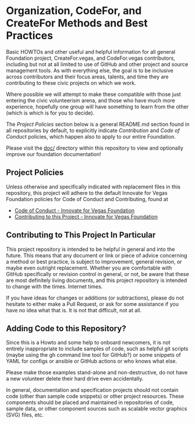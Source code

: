 <!--
 Copyright (C) 2022 Innovate for Vegas Foundation
 
 This file is part of doc-cfv-howtos.
 
 doc-cfv-howtos is free software: you can redistribute it and/or modify
 it under the terms of the GNU General Public License as published by
 the Free Software Foundation, either version 3 of the License, or
 (at your option) any later version.
 
 doc-cfv-howtos is distributed in the hope that it will be useful,
 but WITHOUT ANY WARRANTY; without even the implied warranty of
 MERCHANTABILITY or FITNESS FOR A PARTICULAR PURPOSE.  See the
 GNU General Public License for more details.
 
 You should have received a copy of the GNU General Public License
 along with doc-cfv-howtos.  If not, see <http://www.gnu.org/licenses/>.
-->

# Organization, CodeFor, and CreateFor Methods and Best Practices

Basic HOWTOs and other useful and helpful information for all general Foundation project, CreateFor.vegas, and CodeFor.vegas contributors, including but not at all limited to use of GitHub and other project and source management tools. As with everything else, the goal is to be inclusive across contributors and their focus areas, talents, and time they are contributing to these civic projects on which we work.

Where possible we will attempt to make these compatible with those just entering the civic volunteerism arena, and those who have much more experience, hopefully one group will have something to learn from the other (which is which is for you to decide).

The *Project Policies* section below is a general README.md section found in all repositories by default, to explicitly indicate *Contribution* and *Code of Conduct* policies, which happen also to apply to our entire Foundation.

Please visit the [doc/](doc/) directory within this repository to view and optionally improve our foundation documentation!

## Project Policies

Unless otherwise and specifically indicated with replacement files in this repository, this project will adhere to the default Innovate for Vegas Foundation policies for Code of Conduct and Contributing, found at

* [Code of Conduct - Innovate for Vegas Foundation](https://github.com/CodeForVegas/.github/blob/main/CODE_OF_CONDUCT.md)
* [Contributing to this Project - Innovate for Vegas Foundation](https://github.com/CodeForVegas/.github/blob/main/CONTRIBUTING.md)

## Contributing to This Project In Particular

This project repository is intended to be helpful in general and into the future. This means that any document or link or piece of advice concerning a method or best practice, is subject to improvement, general revision, or maybe even outright replacement. Whether you are comfortable with GitHub specifically or revision control in general, or not, be aware that these are most definitely living documents, and this project repository is intended to change with the times. Internet times.

If you have ideas for changes or additions (or subtractions), please do not hesitate to either make a Pull Request, or ask for some assistance if you have no idea what that is. It is not that difficult, not at all.

## Adding Code to this Repository?

Since this is a Howto and some help to onboard newcomers, it is not entirely inappropriate to include samples of code, such as helpful git scripts (maybe using the gh command line tool for GitHub?) or some snippets of YAML for configs or ansible or GitHub actions or who knows what else.

Please make those examples stand-alone and non-destructive, do not have a new volunteer delete their hard drive even accidentally.

In general, documentation and specification projects should not contain code (other than sample code snippets) or other project resources. These components should be placed and maintained in repositories of code, sample data, or other component sources such as scalable vector graphics (SVG) files, etc.
